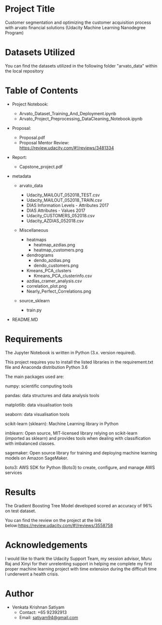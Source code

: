 
# Project Title

Customer segmentation and optimizing the customer acquisition process with arvato financial solutions (Udacity Machine Learning Nanodegree Program)

# Datasets Utilized
You can find the datasets utilized in the following folder "arvato_data" within the local repository


# Table of Contents
-  Project Notebook: 
    - Arvato_Dataset_Training_And_Deployment.ipynb
    - Arvato_Project_Preprocessing_DataCleaning_Notebook.ipynb


- Proposal: 
    - Proposal.pdf
    - Proposal Mentor Review: https://review.udacity.com/#!/reviews/3481334

- Report: 
    - Capstone_project.pdf

- metadata
    - arvato_data
        - Udacity_MAILOUT_052018_TEST.csv
        - Udacity_MAILOUT_052018_TRAIN.csv
        - DIAS Information Levels - Attributes 2017
        - DIAS Attributes - Values 2017
        - Udacity_CUSTOMERS_052018.csv
        - Udacity_AZDIAS_052018.csv

    - Miscellaneous
        - heatmaps
            - heatmap_azdias.png
            - heatmap_customers.png
        - dendrograms
            - dendo_azdias.png
            - dendo_customers.png
        - Kmeans_PCA_clusters
            - Kmeans_PCA_clusterinfo.csv
        - azdias_cramer_analysis.csv
        - correlation_plot.png
        - Nearly_Perfect_Correlations.png

    - source_sklearn
        - train.py
    
- README.MD

# Requirements
The Jupyter Notebook is written in Python (3.x. version required).

This project requires you to install the listed libraries in the requirement.txt file and Anaconda distribution Python 3.6

The main packages used are:

numpy: scientific computing tools

pandas: data structures and data analysis tools

matplotlib: data visualisation tools

seaborn: data visualisation tools

scikit-learn (sklearn): Machine Learning library in Python

imblearn: Open source, MIT-licensed library relying on scikit-learn (imported as sklearn) and provides tools when dealing with 
classification with imbalanced classes.

sagemaker: Open source library for training and deploying machine learning models on Amazon SageMaker.

boto3: AWS SDK for Python (Boto3) to create, configure, and manage AWS services


# Results
The Gradient Boosting Tree Model developed scored an accuracy of 96% on test dataset.

You can find the review on the project at the link below:https://review.udacity.com/#!/reviews/3558758


# Acknowledgements
I would like to thank the Udacity Support Team, my session advisor, Muru Raj and Xinyi for their unrelenting support in helping me complete my first proper machine learning project with time extension during the difficult time I underwent a health crisis.

# Author
- Venkata Krishnan Satiyam
    - Contact: +65 92392913
    - Email: satiyam94@gmail.com


